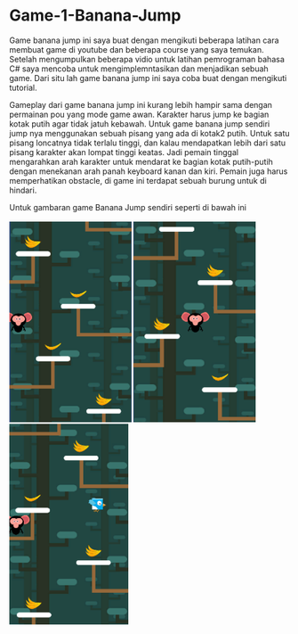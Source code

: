 # Game-1-Banana-Jump
Game banana jump ini saya buat dengan mengikuti beberapa latihan cara membuat game di youtube dan beberapa course yang saya temukan. Setelah mengumpulkan beberapa vidio untuk latihan pemrograman bahasa C# saya mencoba untuk mengimplemntasikan dan menjadikan sebuah game. Dari situ lah game banana jump ini saya coba buat dengan mengikuti tutorial.

Gameplay dari game banana jump ini kurang lebih hampir sama dengan permainan pou yang mode game awan. Karakter harus jump ke bagian kotak putih agar tidak jatuh kebawah. Untuk game banana jump sendiri jump nya menggunakan sebuah pisang yang ada di kotak2 putih. Untuk satu pisang loncatnya tidak terlalu tinggi, dan kalau mendapatkan lebih dari satu pisang karakter akan lompat tinggi keatas. Jadi pemain tinggal mengarahkan arah karakter untuk mendarat ke bagian kotak putih-putih dengan menekanan arah panah keyboard kanan dan kiri. Pemain juga harus memperhatikan obstacle, di game ini terdapat sebuah burung untuk di hindari.

Untuk gambaran game Banana Jump sendiri seperti di bawah ini
<br><br>
<img src="banana.png" height="360px">  <img src="banana2.png" height="360px">  <img src="banana3.png" height="360px">
